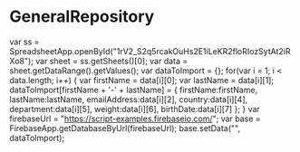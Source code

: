 # GeneralRepository

var ss = SpreadsheetApp.openById("1rV2_S2q5rcakOuHs2E1iLeKR2floRIozSytAt2iRXo8");
  var sheet = ss.getSheets()[0];
  var data = sheet.getDataRange().getValues();
  var dataToImport = {};
  for(var i = 1; i < data.length; i++) {
    var firstName = data[i][0];
    var lastName = data[i][1];
    dataToImport[firstName + '-' + lastName] = {
      firstName:firstName,
      lastName:lastName,
      emailAddress:data[i][2],
      country:data[i][4],
      department:data[i][5],
      weight:data[i][6],
      birthDate:data[i][7]
    };
  }
  var firebaseUrl = "https://script-examples.firebaseio.com/";
  var base = FirebaseApp.getDatabaseByUrl(firebaseUrl);
  base.setData("", dataToImport);

